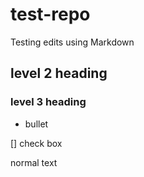 # test-repo

Testing edits using Markdown

## level 2 heading

### level 3 heading

- bullet

[] check box

normal text
